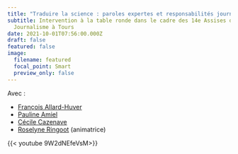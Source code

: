 ```yaml
---
title: "Traduire la science : paroles expertes et responsabilités journalistiques"
subtitle: Intervention à la table ronde dans le cadre des 14e Assises du
  Journalisme à Tours
date: 2021-10-01T07:56:00.000Z
draft: false
featured: false
image:
  filename: featured
  focal_point: Smart
  preview_only: false
---
```

Avec :

- [François Allard-Huver](https://allardhuver.fr/)
- [Pauline Amiel](https://ejcam.univ-amu.fr/fr/pauline-amiel)
- [Cécile Cazenave](https://lesjours.fr/auteurs/cecile-cazenave/)
- [Roselyne Ringoot](https://www.univ-grenoble-alpes.fr/roselyne-ringoot-772857.kjsp) (animatrice)

{{< youtube 9W2dNEfeVsM>}}